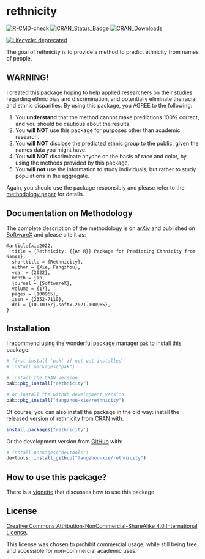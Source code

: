 
<!-- README.md is generated from README.Rmd. Please edit that file -->
<!-- # ```{r, echo = FALSE, results = "hide", message = FALSE} -->
<!-- # suppressMessages(library(badger)) -->
<!-- # ``` -->

# rethnicity

<!-- badges: start -->
<!-- # ```{r, echo = FALSE, results = "asis"} -->
<!-- # cat( -->
<!-- #   badge_cran_release("rethnicity", "green"), -->
<!-- #   badge_cran_download("rethnicity", "grand-total", "green"), -->
<!-- #   badge_cran_checks("rethnicity"), -->
<!-- #   badge_last_commit("fangzhou-xie/rethnicity") -->
<!-- # ) -->
<!-- # ``` -->

[![R-CMD-check](https://github.com/fangzhou-xie/rethnicity/actions/workflows/R-CMD-check.yaml/badge.svg)](https://github.com/fangzhou-xie/rethnicity/actions/workflows/R-CMD-check.yaml)
[![CRAN_Status_Badge](http://www.r-pkg.org/badges/version/rethnicity)](https://CRAN.R-project.org/package=rethnicity)
[![CRAN_Downloads](http://cranlogs.r-pkg.org/badges/grand-total/rethnicity)](https://CRAN.R-project.org/package=rethnicity)
<!-- [![License: MIT](https://img.shields.io/badge/License-MIT-yellow.svg)](https://opensource.org/licenses/MIT) -->
[![Lifecycle:
deprecated](https://img.shields.io/badge/lifecycle-deprecated-orange.svg)](https://lifecycle.r-lib.org/articles/stages.html#deprecated)
<!-- badges: end -->

The goal of rethnicity is to provide a method to predict ethnicity from
names of people.

## WARNING!

I created this package hoping to help applied researchers on their
studies regarding ethnic bias and discrimination, and potentially
eliminate the racial and ethnic disparities. By using this package, you
AGREE to the following:

1.  You **understand** that the method cannot make predictions 100%
    correct, and you should be cautious about the results.
2.  You **will NOT** use this package for purposes other than academic
    research.
3.  You **will NOT** disclose the predicted ethnic group to the public,
    given the names data you might have.
4.  You **will NOT** discriminate anyone on the basis of race and color,
    by using the methods provided by this package.
5.  You **will not** use the information to study individuals, but
    rather to study populations in the aggregate.

Again, you should use the package responsibly and please refer to the
[methodology paper](#documentation-on-methodology) for details.

## Documentation on Methodology

The complete description of the methodology is on
[arXiv](https://arxiv.org/abs/2109.09228) and published on
[SoftwareX](https://doi.org/10.1016/j.softx.2021.100965) and please cite
it as:

    @article{xie2022,
      title = {Rethnicity: {{An R}} Package for Predicting Ethnicity from Names},
      shorttitle = {Rethnicity},
      author = {Xie, Fangzhou},
      year = {2022},
      month = jan,
      journal = {SoftwareX},
      volume = {17},
      pages = {100965},
      issn = {2352-7110},
      doi = {10.1016/j.softx.2021.100965},
    }

## Installation

I recommend using the wonderful package manager
[`pak`](https://github.com/r-lib/pak) to install this package:

``` r
# first install `pak` if not yet installed
# install.packages("pak")

# install the CRAN version
pak::pkg_install("rethnicity")

# or install the Github development version
pak::pkg_install("fangzhou-xie/rethnicity")
```

Of course, you can also install the package in the old way: install the
released version of rethnicity from [CRAN](https://CRAN.R-project.org)
with:

``` r
install.packages("rethnicity")
```

Or the development version from [GitHub](https://github.com/) with:

``` r
# install.packages("devtools")
devtools::install_github("fangzhou-xie/rethnicity")
```

## How to use this package?

There is a
[vignette](https://fangzhou-xie.github.io/rethnicity/articles/introduction.html)
that discusses how to use this package.

## License

[Creative Commons Attribution-NonCommercial-ShareAlike 4.0 International
License](https://creativecommons.org/licenses/by-nc-sa/4.0/).

This license was chosen to prohibit commercial usage, while still being
free and accessible for non-commercial academic uses.
